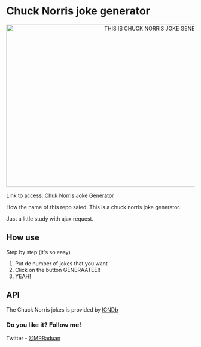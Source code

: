 # Chuck Norris joke generator

<p align="center">
  <img alt="THIS IS CHUCK NORRIS JOKE GENERATOR!" width="800" height="434" src="https://mrraduan.github.io/chuck-norris-joke-generator/images/img-readme.png">
</p>

Link to access: [Chuk Norris Joke Generator](https://mrraduan.github.io/chuck-norris-joke-generator/)

How the name of this repo saied. This is a chuck norris joke generator.

Just a little study with ajax request.


## How use

Step by step (it's so easy)

1. Put de number of jokes that you want
2. Click on the button GENERAATEE!!
3. YEAH!

## API

The Chuck Norris jokes is provided by [ICNDb](http://www.icndb.com/)

### Do you like it? Follow me!
Twitter - [@MRRaduan](https://twitter.com/MRRaduan)
